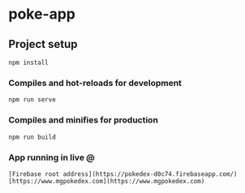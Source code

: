 # poke-app

## Project setup
```
npm install
```

### Compiles and hot-reloads for development
```
npm run serve
```

### Compiles and minifies for production
```
npm run build
```

### App running in live @
```
[Firebase root address](https://pokedex-d0c74.firebaseapp.com/)
[https://www.mgpokedex.com](https://www.mgpokedex.com)
```

